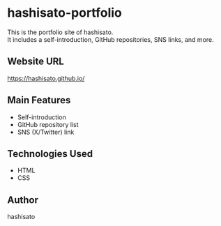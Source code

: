 # hashisato-portfolio

This is the portfolio site of hashisato.  
It includes a self-introduction, GitHub repositories, SNS links, and more.  

## Website URL
https://hashisato.github.io/

## Main Features
- Self-introduction
- GitHub repository list
- SNS (X/Twitter) link

## Technologies Used
- HTML
- CSS

## Author
hashisato
